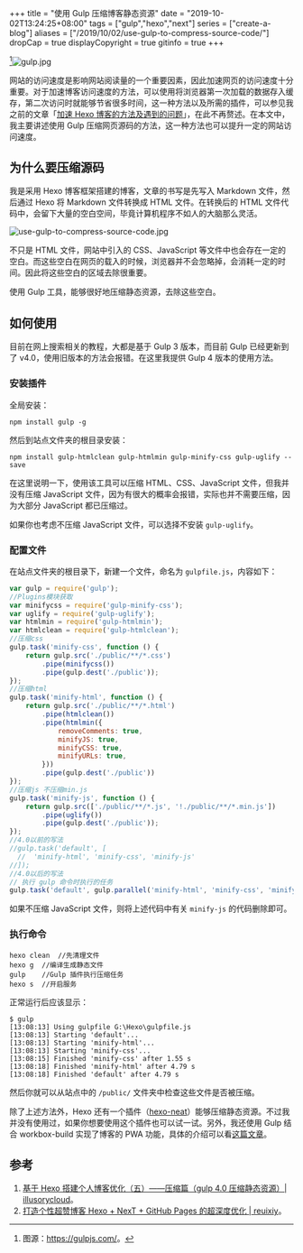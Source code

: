 +++
title = "使用 Gulp 压缩博客静态资源"
date = "2019-10-02T13:24:25+08:00"
tags = ["gulp","hexo","next"]
series = ["create-a-blog"]
aliases = ["/2019/10/02/use-gulp-to-compress-source-code/"]
dropCap = true
displayCopyright = true
gitinfo = true
+++

[^1]![gulp.jpg](/images/gulp.jpg)

网站的访问速度是影响网站阅读量的一个重要因素，因此加速网页的访问速度十分重要。对于加速博客访问速度的方法，可以使用将浏览器第一次加载的数据存入缓存，第二次访问时就能够节省很多时间，这一种方法以及所需的插件，可以参见我之前的文章「[加速 Hexo 博客的方法及遇到的问题](/study/blog/speed-up-hexo/)」，在此不再赘述。在本文中，我主要讲述使用 Gulp 压缩网页源码的方法，这一种方法也可以提升一定的网站访问速度。

## 为什么要压缩源码

我是采用 Hexo 博客框架搭建的博客，文章的书写是先写入 Markdown 文件，然后通过 Hexo 将 Markdown 文件转换成 HTML 文件。在转换后的 HTML 文件代码中，会留下大量的空白空间，毕竟计算机程序不如人的大脑那么灵活。

![use-gulp-to-compress-source-code.jpg](/images/use-gulp-to-compress-source-code.jpg "代码中大量的空白")

不只是 HTML 文件，网站中引入的 CSS、JavaScript 等文件中也会存在一定的空白。而这些空白在网页的载入的时候，浏览器并不会忽略掉，会消耗一定的时间。因此将这些空白的区域去除很重要。

使用 Gulp 工具，能够很好地压缩静态资源，去除这些空白。

## 如何使用

目前在网上搜索相关的教程，大都是基于 Gulp 3 版本，而目前 Gulp 已经更新到了 v4.0，使用旧版本的方法会报错。在这里我提供 Gulp 4 版本的使用方法。

### 安装插件

全局安装：

```
npm install gulp -g
```

然后到站点文件夹的根目录安装：

```
npm install gulp-htmlclean gulp-htmlmin gulp-minify-css gulp-uglify --save
```

在这里说明一下，使用该工具可以压缩 HTML、CSS、JavaScript 文件，但我并没有压缩 JavaScript 文件，因为有很大的概率会报错，实际也并不需要压缩，因为大部分 JavaScript 都已压缩过。

如果你也考虑不压缩 JavaScript 文件，可以选择不安装 `gulp-uglify`。

### 配置文件

在站点文件夹的根目录下，新建一个文件，命名为 `gulpfile.js`，内容如下：

```javascript
var gulp = require('gulp');
//Plugins模块获取
var minifycss = require('gulp-minify-css');
var uglify = require('gulp-uglify');
var htmlmin = require('gulp-htmlmin');
var htmlclean = require('gulp-htmlclean');
//压缩css
gulp.task('minify-css', function () {
	return gulp.src('./public/**/*.css')
		.pipe(minifycss())
		.pipe(gulp.dest('./public'));
});
//压缩html
gulp.task('minify-html', function () {
	return gulp.src('./public/**/*.html')
		.pipe(htmlclean())
		.pipe(htmlmin({
			removeComments: true,
			minifyJS: true,
			minifyCSS: true,
			minifyURLs: true,
		}))
		.pipe(gulp.dest('./public'))
});
//压缩js 不压缩min.js
gulp.task('minify-js', function () {
	return gulp.src(['./public/**/*.js', '!./public/**/*.min.js'])
		.pipe(uglify())
		.pipe(gulp.dest('./public'));
});
//4.0以前的写法 
//gulp.task('default', [
  //  'minify-html', 'minify-css', 'minify-js'
//]);
//4.0以后的写法
// 执行 gulp 命令时执行的任务
gulp.task('default', gulp.parallel('minify-html', 'minify-css', 'minify-js'));
```

如果不压缩 JavaScript 文件，则将上述代码中有关 `minify-js` 的代码删除即可。

### 执行命令

```
hexo clean	//先清理文件
hexo g	//编译生成静态文件
gulp	//Gulp 插件执行压缩任务
hexo s	//开启服务
```

正常运行后应该显示：

```
$ gulp
[13:08:13] Using gulpfile G:\Hexo\gulpfile.js
[13:08:13] Starting 'default'...
[13:08:13] Starting 'minify-html'...
[13:08:13] Starting 'minify-css'...
[13:08:15] Finished 'minify-css' after 1.55 s
[13:08:18] Finished 'minify-html' after 4.79 s
[13:08:18] Finished 'default' after 4.79 s
```

然后你就可以从站点中的 `/public/` 文件夹中检查这些文件是否被压缩。

除了上述方法外，Hexo 还有一个插件（[hexo-neat](https://github.com/rozbo/hexo-neat)）能够压缩静态资源。不过我并没有使用过，如果你想要使用这个插件也可以试一试。另外，我还使用 Gulp 结合 workbox-build 实现了博客的 PWA 功能，具体的介绍可以看[这篇文章](/study/blog/realize-pwa/)。

## 参考

1. [基于 Hexo 搭建个人博客优化（五）——压缩篇（gulp 4.0 压缩静态资源）| illusorycloud](https://blog.csdn.net/java_1996/article/details/86499625)。
2. [打造个性超赞博客 Hexo + NexT + GitHub Pages 的超深度优化 | reuixiy](https://io-oi.me/tech/hexo-next-optimization/)。

[^1]: 图源：<https://gulpjs.com/>。